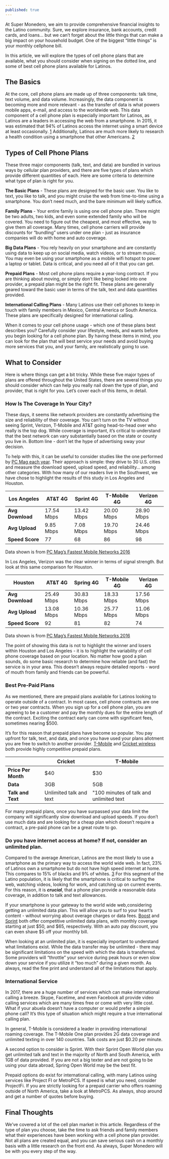 ```yaml
---
published: true
---
```


At Super Monedero, we aim to provide comprehensive financial insights to the Latino community. Sure, we explore insurance, bank accounts, credit cards, and loans… but we can’t forget about the little things that can make a big impact on your household budget. One of the biggest “little things” is your monthly cellphone bill. 

In this article, we will explore the types of cell phone plans that are available, what you should consider when signing on the dotted line, and some of best cell phone plans available for Latinos.

## The Basics

At the core, cell phone plans are made up of three components: talk time, text volume, and data volume. Increasingly, the data component is becoming more and more relevant - as the transfer of data is what powers mobile apps, e-mail, and access to the worldwide web. This data component of a cell phone plan is especially important for Latinos, as Latinos are a leaders in accessing the web from a smartphone. In 2015, it was estimated that 94% of Latinos access the internet using a smart device at least occasionally. [1] Additionally, Latinos are much more likely to research a health condition using a smartphone that other Americans. [2]

## Types of Cell Phone Plans

These three major components (talk, text, and data) are bundled in various ways by cellular plan providers, and there are five types of plans which provide different quantities of each. Here are some criteria to determine what type of plan is right for you.

**The Basic Plans** - These plans are designed for the basic user. You like to text, you like to talk, and you might cruise the web from time-to-time using a smartphone. You don’t need much, and the bare minimum will likely suffice.

**Family Plans** - Your entire family is using one cell phone plan. There might be two adults, two kids, and even some extended family who will be covered. You need to figure out the cheapest, and most effective, way to give them all coverage. Many times, cell phone carriers will provide discounts for “bundling” users under one plan - just as insurance companies will do with home and auto coverage.

**Big Data Plans** - You rely heavily on your smartphone and are constantly using data to keep up on social media, watch videos, or to stream music. You may even be using your smartphone as a mobile wifi hotspot to power a laptop or tablet. Data is critical, and you need all of it that you can get.

**Prepaid Plans** - Most cell phone plans require a year-long contract. If you are thinking about moving, or simply don’t like being locked into one provider, a prepaid plan might be the right fit. These plans are generally geared toward the basic user in terms of the talk, text and data quantities provided.

**International Calling Plans** - Many Latinos use their cell phones to keep in touch with family members in Mexico, Central America or South America. These plans are specifically designed for international calling.

When it comes to your cell phone usage - which one of these plans best describes you? Carefully consider your lifestyle, needs, and wants before you begin looking for a cell phone plan. By having these items in mind, you can look for the plan that will best service your needs and avoid buying more services that you, and your family, are realistically going to use.

## What to Consider

Here is where things can get a bit tricky. While these five major types of plans are offered throughout the United States, there are several things you should consider which can help you really nail down the type of plan, and provider, that is right for you. Let’s cover each of this items, in detail.

### How Is The Coverage In Your City?

These days, it seems like network providers are constantly advertising the size and reliability of their coverage. You can’t turn on the TV without seeing Sprint, Verizon, T-Mobile and AT&T going head-to-head over who really is the top dog. While coverage is important, it’s critical to understand that the best network can vary substantially based on the state or county you live in. Bottom line - don’t let the hype of advertising sway your decision.

To help with this, it can be useful to consider studies like the one performed by [PC Mag each year](http://www.pcmag.com/Fastest-Mobile-Networks). Their approach is simple: they drive to 30 U.S. cities and measure the download speed, upload speed, and reliability… among other categories. With how many of our readers live in the Southwest, we have chose to highlight the results of this study in Los Angeles and Houston.

| **Los Angeles**  | **AT&T 4G**    | **Sprint 4G**  | **T-Mobile 4G** | **Verizon 4G** |
|--------------|------------|------------|-------------|------------|
| **Avg Download** | 17.54 Mbps | 13.42 Mbps | 20.00 Mbps  | 28.90 Mbps |
| **Avg Upload**   | 9.85 Mbps  | 7.08 Mbps  | 19.70 Mbps  | 24.46 Mbps |
| **Speed Score**  | 77         | 68         | 86          | 98         |

Data shown is from [PC Mag’s Fastest Mobile Networks 2016](http://www.pcmag.com/article/345123/fastest-mobile-networks-2016/19)

In Los Angeles, Verizon was the clear winner in terms of signal strength. But look at this same comparison for Houston.

| **Houston**     | **AT&T 4G**    | **Spring 4G** | **T-Mobile 4G** | **Verizon 4G** |
|--------------|------------|------------|-------------|------------|
| **Avg Download** | 25.49 Mbps | 30.83 Mbps | 18.33 Mbps  | 17.56 Mbps |
| **Avg Upload**   | 13.08 Mbps | 10.36 Mbps | 25.77 Mbps  | 11.06 Mbps |
| **Speed Score**  | 92         | 81         | 82          | 74         |

Data shown is from [PC Mag’s Fastest Mobile Networks 2016](http://www.pcmag.com/article/345123/fastest-mobile-networks-2016/19)

The point of showing this data is not to highlight the winner and losers within Houston and Los Angeles - it is to highlight the variability of cell phone coverage based on your location. No matter how good a plan sounds, do some basic research to determine how reliable (and fast) the service is in your area. This doesn’t always require detailed reports - word of mouth from family and friends can be powerful.

### Best Pre-Paid Plans

As we mentioned, there are prepaid plans available for Latinos looking to operate outside of a contract. In most cases, cell phone contracts are one or two year contracts. When you sign up for a cell phone plan, you are agreeing to be a customer and pay the monthly dues for the entire length of the contract. Exciting the contract early can come with significant fees, sometimes nearing $500.

It’s for this reason that prepaid plans have become so popular. You pay upfront for talk, text, and data, and once you have used your plans allotment you are free to switch to another provider. [T-Mobile](https://www.t-mobile.com/) and [Cricket wireless](https://www.cricketwireless.com/) both provide highly competitive prepaid plans.

|                 | **Cricket**                | **T-Mobile**           |
|-----------------|-------------------------|----------------------|
| **Price Per Month** | $40                     | $30                  |
|**Data**           | 3GB                     | 5GB                  |
| **Talk and Text**   | Unlimited talk and text | "100 minutes of talk and unlimited text |

For many prepaid plans, once you have surpassed your data limit the company will significantly slow download and upload speeds. If you don’t use much data and are looking for a cheap plan which doesn’t require a contract, a pre-paid phone can be a great route to go.

### Do you have internet access at home? If not, consider an unlimited plan.

Compared to the average American, Latinos are the most likely to use a smartphone as the primary way to access the world wide web. In fact, 23% of Latinos own a smartphone but do not have high speed internet at home. This compares to 15% of blacks and 9% of whites. [3] For this segment of the Latino population, it is likely that the smartphone is critical to surfing the web, watching videos, looking for work, and catching up on current events. For this reason, it is _**crucial**_, that a phone plan provide a reasonable data coverage, in addition to talk and text allowances.

If your smartphone is your gateway to the world wide web,considering getting an unlimited data plan. This will allow you to surf to your heart’s content - without worrying about overage charges or data fees. [Boost](https://www.boostmobile.com/#!/) and [Sprint](https://www.sprint.com/) both offer competitive unlimited data plans, with monthly coverage starting at just $50, and $65, respectively. With an auto pay discount, you can even shave $5 off your monthly bill.

When looking at an unlimited plan, it is especially important to understand what limitations exist. While the data transfer may be unlimited - there may be significant limitations on the speed with which the data is transferred. Some providers will “throttle” your service during peak hours or even slow down your service if you utilize it “too much” during a given month. As always, read the fine print and understand all of the limitations that apply.

### International Service

In 2017, there are a huge number of services which can make international calling a breeze. Skype, Facetime, and even Facebook all provide video calling services which are many times free or come with very little cost. What if your abuela doesn’t have a computer or would prefer a simple phone call? It’s this type of situation which might require a true international calling plan.

In general, T-Mobile is considered a leader in providing international roaming coverage. The T-Mobile One plan provides 2G data coverage and unlimited texting in over 140 countries. Talk costs are just $0.20 per minute.

A second option to consider is Sprint. With their Sprint Open World plan you get unlimited talk and text in the majority of North and South America, with 1GB of data provided. If you are not a big texter and are not going to be using your data abroad, Spring Open World may be the best fit.

Prepaid options do exist for international calling, with many Latinos using services like Project FI or MetroPCS. If speed is what you need, consider ProjectFi. If you are strictly looking for a prepaid carrier who offers roaming outside of North America, take a look at MetroPCS. As always, shop around and get a number of quotes before buying.

## Final Thoughts

We’ve covered a lot of the cell plan market in this article. Regardless of the type of plan you choose, take the time to ask friends and family members what their experiences have been working with a cell phone plan provider. Not all plans are created equal, and you can save serious cash on a monthly basis with a little research on the front end. As always, Super Monedero will be with you every step of the way.

[1]:http://www.pewhispanic.org/2016/07/20/3-hispanics-and-mobile-access-to-the-internet/
[2]:http://www.pewresearch.org/fact-tank/2015/04/30/racial-and-ethnic-differences-in-how-people-use-mobile-technology/  
[3]: http://www.pewinternet.org/fact-sheet/mobile/
